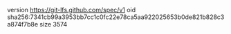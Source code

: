 version https://git-lfs.github.com/spec/v1
oid sha256:7341cb99a3953bb7cc1c0fc22e78ca5aa922025653b0de821b828c3a874f7b8e
size 3574
